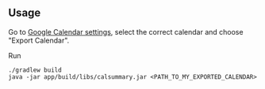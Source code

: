 
## Usage

Go to [Google Calendar settings](https://calendar.google.com/calendar/u/0/r/settings), select the correct calendar
and choose "Export Calendar".

Run
```shell
./gradlew build
java -jar app/build/libs/calsummary.jar <PATH_TO_MY_EXPORTED_CALENDAR>
```


